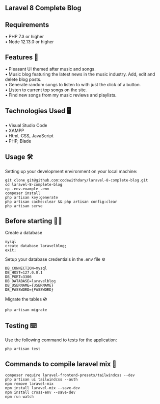 ## Laravel 8 Complete Blog

## Requirements
•	PHP 7.3 or higher <br>
•	Node 12.13.0 or higher <br>

## Features 🎵 
•	Pleasant UI themed after music and songs. <br>
•	Music blog featuring the latest news in the music industry. Add, edit and delete blog posts. <br>
•	Generate random songs to listen to with just the click of a button. <br>
•	Listen to current top songs on the site. <br>
•	Find new songs from my music reviews and playlists. <br>

## Technologies Used 🖥️
• Visual Studio Code <br>
• XAMPP <br>
• Html, CSS, JavaScript <br>
• PHP, Blade <br>

## Usage 🛠️<br>
Setting up your development environment on your local machine: <br>
```
git clone git@github.com:codewithdary/laravel-8-complete-blog.git
cd laravel-8-complete-blog
cp .env.example .env
composer install
php artisan key:generate
php artisan cache:clear && php artisan config:clear
php artisan serve
```

## Before starting 👩‍💻<br>
Create a database <br>
```
mysql
create database laravelblog;
exit;
```

Setup your database credentials in the .env file ⚙️<br>
```
DB_CONNECTION=mysql
DB_HOST=127.0.0.1
DB_PORT=3306
DB_DATABASE=laravelblog
DB_USERNAME={USERNAME}
DB_PASSWORD={PASSWORD}
```

Migrate the tables 💿
```
php artisan migrate
```

## Testing ⌨️
Use the following command to tests for the application: <br>
```
php artisan test
```

## Commands to compile laravel mix 📄
```
composer require laravel-frontend-presets/tailwindcss --dev
php artisan ui tailwindcss --auth
npm remove laravel-mix
npm install laravel-mix --save-dev
npm install cross-env --save-dev
npm run watch
```

